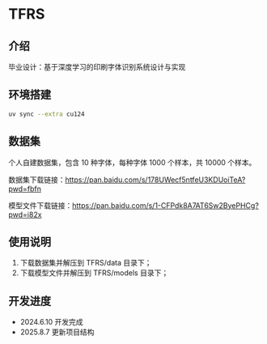 # TFRS

## 介绍

毕业设计：基于深度学习的印刷字体识别系统设计与实现

## 环境搭建

```bash
uv sync --extra cu124
```

## 数据集

个人自建数据集，包含 10 种字体，每种字体 1000 个样本，共 10000 个样本。

数据集下载链接：<https://pan.baidu.com/s/178UWecf5ntfeU3KDUoiTeA?pwd=fbfn>

模型文件下载链接：<https://pan.baidu.com/s/1-CFPdk8A7AT6Sw2ByePHCg?pwd=i82x>

## 使用说明

1. 下载数据集并解压到 TFRS/data 目录下；
2. 下载模型文件并解压到 TFRS/models 目录下；

## 开发进度

+ 2024.6.10 开发完成
+ 2025.8.7 更新项目结构
